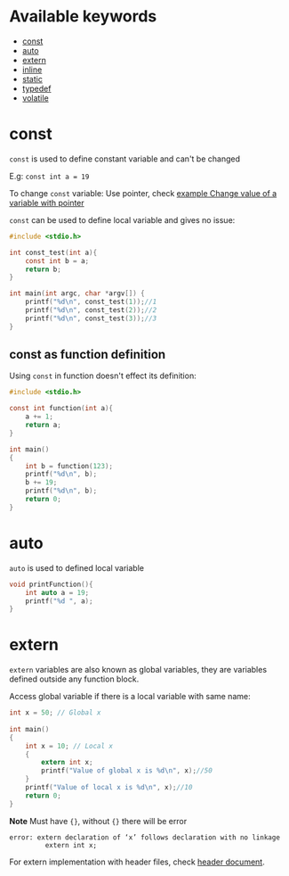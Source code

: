 # Available keywords

* [const](https://github.com/TranPhucVinh/C/tree/master/Introduction/Keywords#const)
* [auto](https://github.com/TranPhucVinh/C/tree/master/Introduction/Keywords#auto)
* [extern](https://github.com/TranPhucVinh/C/tree/master/Introduction/Keywords#extern)
* [inline](https://github.com/TranPhucVinh/C/blob/master/Introduction/Keywords/inline.md)
* [static](https://github.com/TranPhucVinh/C/blob/master/Introduction/Keywords/static.md)
* [typedef](https://github.com/TranPhucVinh/C/blob/master/Introduction/Keywords/typedef.md)
* [volatile](https://github.com/TranPhucVinh/C/blob/master/Introduction/Keywords/volatile.md)

# const

``const`` is used to define constant variable and can't be changed

E.g: ``const int a = 19``

To change ``const`` variable: Use pointer, check [example Change value of a variable with pointer](https://github.com/TranPhucVinh/C/blob/master/Physical%20layer/Memory/Pointer/Implementations.md#change-value-of-a-variable-with-pointer)

``const`` can be used to define local variable and gives no issue:

```c
#include <stdio.h>

int const_test(int a){
    const int b = a;
    return b;
}

int main(int argc, char *argv[]) {
    printf("%d\n", const_test(1));//1
    printf("%d\n", const_test(2));//2
    printf("%d\n", const_test(3));//3
}
```

## const as function definition

Using ``const`` in function doesn't effect its definition:

```c
#include <stdio.h> 

const int function(int a){
    a += 1;
    return a;
}

int main() 
{ 
    int b = function(123);
    printf("%d\n", b);
    b += 19;
    printf("%d\n", b);
    return 0; 
}
```

# auto

``auto`` is used to defined local variable

```c
void printFunction(){
	int auto a = 19;
	printf("%d ", a);
}
```
# extern

``extern`` variables are also known as global variables, they are variables defined outside any function block. 

Access global variable if there is a local variable with same name:

```c
int x = 50; // Global x
 
int main()
{
    int x = 10; // Local x
    {
        extern int x;
        printf("Value of global x is %d\n", x);//50
    }
    printf("Value of local x is %d\n", x);//10
    return 0;
}
```
**Note**
Must have ``{}``, without ``{}`` there will be error 

```
error: extern declaration of ‘x’ follows declaration with no linkage
         extern int x;
```

For extern implementation with header files, check [header document](https://github.com/TranPhucVinh/C/tree/master/Introduction/Header).
